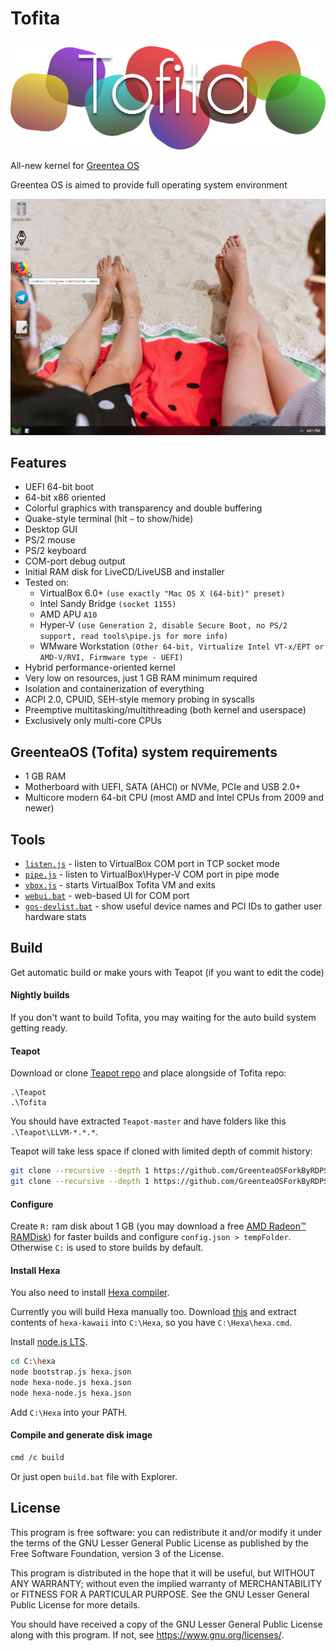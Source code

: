 # Tofita

![Tofita Logo](docs/logo.png?raw=true)

All-new kernel for [Greentea OS](https://github.com/GreenteaOSForkByRDPStudio)

Greentea OS is aimed to provide full operating system environment

![Screenshot](https://raw.githubusercontent.com/GreenteaOS/Greentea/master/Images/screenshot.jpg)

## Features

 - UEFI 64-bit boot
 - 64-bit x86 oriented
 - Colorful graphics with transparency and double buffering
 - Quake-style terminal (hit `~` to show/hide)
 - Desktop GUI
 - PS/2 mouse
 - PS/2 keyboard
 - COM-port debug output
 - Initial RAM disk for LiveCD/LiveUSB and installer
 - Tested on:
   - VirtualBox 6.0+ `(use exactly "Mac OS X (64-bit)" preset)`
   - Intel Sandy Bridge `(socket 1155)`
   - AMD APU `A10`
   - Hyper-V `(use Generation 2, disable Secure Boot, no PS/2 support, read tools\pipe.js for more info)`
   - WMware Workstation `(Other 64-bit, Virtualize Intel VT-x/EPT or AMD-V/RVI, Firmware type - UEFI)`
 - Hybrid performance-oriented kernel
 - Very low on resources, just 1 GB RAM minimum required
 - Isolation and containerization of everything
 - ACPI 2.0, CPUID, SEH-style memory probing in syscalls
 - Preemptive multitasking/multithreading (both kernel and userspace)
 - Exclusively only multi-core CPUs

## GreenteaOS (Tofita) system requirements

- 1 GB RAM
- Motherboard with UEFI, SATA (AHCI) or NVMe, PCIe and USB 2.0+
- Multicore modern 64-bit CPU (most AMD and Intel CPUs from 2009 and newer)

## Tools

- [`listen.js`](tools/listen.js) - listen to VirtualBox COM port in TCP socket mode
- [`pipe.js`](tools/pipe.js) - listen to VirtualBox\Hyper-V COM port in pipe mode
- [`vbox.js`](tools/vbox.js) - starts VirtualBox Tofita VM and exits
- [`webui.bat`](tools/webui/webui.bat) - web-based UI for COM port
- [`gos-devlist.bat`](tools/gos-devlist.bat) - show useful device names and PCI IDs to gather user hardware stats

## Build

Get automatic build or make yours with Teapot (if you want to edit the code)

#### Nightly builds

If you don't want to build Tofita, you may waiting for the auto build system getting ready.

#### Teapot

Download or clone [Teapot repo](https://github.com/GreenteaOSForkByRDPStudio/Teapot#download-latest-zip) and place alongside of Tofita repo:

```
.\Teapot
.\Tofita
```

You should have extracted `Teapot-master` and have folders like this `.\Teapot\LLVM-*.*.*`.

Teapot will take less space if cloned with limited depth of commit history:

```sh
git clone --recursive --depth 1 https://github.com/GreenteaOSForkByRDPStudio/Tofita.git
git clone --recursive --depth 1 https://github.com/GreenteaOSForkByRDPStudio/Teapot.git
```

#### Configure

Create `R:` ram disk about 1 GB (you may download a free [AMD Radeon™ RAMDisk](http://radeonramdisk.com/files/Radeon_RAMDisk_4_4_0_RC36.msi)) for faster builds and configure `config.json > tempFolder`.
Otherwise `C:` is used to store builds by default.

#### Install Hexa

You also need to install [Hexa compiler](https://github.com/hexalang/hexa#unstable).

Currently you will build Hexa manually too. Download [this](https://github.com/hexalang/hexa/archive/kawaii.zip) and extract contents of `hexa-kawaii` into `C:\Hexa`, so you have `C:\Hexa\hexa.cmd`.

Install [node.js LTS](https://nodejs.org/en/download/).

```sh
cd C:\hexa
node bootstrap.js hexa.json
node hexa-node.js hexa.json
node hexa-node.js hexa.json
```

Add `C:\Hexa` into your PATH.

#### Compile and generate disk image

```sh
cmd /c build
```

Or just open `build.bat` file with Explorer.

## License

This program is free software: you can redistribute it and/or modify
it under the terms of the GNU Lesser General Public License as published by
the Free Software Foundation, version 3 of the License.

This program is distributed in the hope that it will be useful,
but WITHOUT ANY WARRANTY; without even the implied warranty of
MERCHANTABILITY or FITNESS FOR A PARTICULAR PURPOSE.  See the
GNU Lesser General Public License for more details.

You should have received a copy of the GNU Lesser General Public License
along with this program.  If not, see <https://www.gnu.org/licenses/>.

